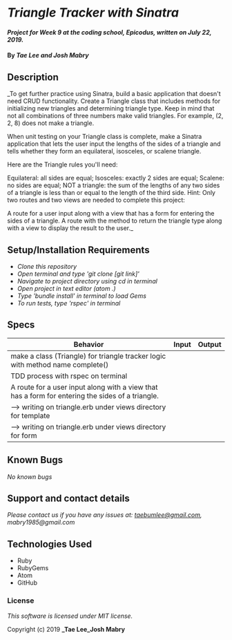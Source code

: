 # _Triangle Tracker with Sinatra_

#### _Project for Week 9 at the coding school, Epicodus, written on July 22, 2019._

#### By _**Tae Lee and Josh Mabry**_

## Description

_To get further practice using Sinatra, build a basic application that doesn't need CRUD functionality. Create a Triangle class that includes methods for initializing new triangles and determining triangle type. Keep in mind that not all combinations of three numbers make valid triangles. For example, (2, 2, 8) does not make a triangle.

When unit testing on your Triangle class is complete, make a Sinatra application that lets the user input the lengths of the sides of a triangle and tells whether they form an equilateral, isosceles, or scalene triangle.

Here are the Triangle rules you'll need:

Equilateral: all sides are equal;
Isosceles: exactly 2 sides are equal;
Scalene: no sides are equal;
NOT a triangle: the sum of the lengths of any two sides of a triangle is less than or equal to the length of the third side.
Hint: Only two routes and two views are needed to complete this project:

A route for a user input along with a view that has a form for entering the sides of a triangle.
A route with the method to return the triangle type along with a view to display the result to the user._

## Setup/Installation Requirements

* _Clone this repository_
* _Open terminal and type 'git clone [git link]'_
* _Navigate to project directory using cd in terminal_
* _Open project in text editor (atom .)_
* _Type 'bundle install' in terminal to load Gems_
* _To run tests, type 'rspec' in terminal_

## Specs
| Behavior      | Input         | Output |
| ------------- |:-------------:| ------:|
| make a class (Triangle) for triangle tracker logic with method name complete() |
| TDD process with rspec on terminal |
| A route for a user input along with a view that has a form for entering the sides of a triangle. |
| --> writing on triangle.erb under views directory for template |
| --> writing on triangle.erb under views directory for form |



## Known Bugs

_No known bugs_

## Support and contact details

_Please contact us if you have any issues at: taebumlee@gmail.com, mabry1985@gmail.com_

## Technologies Used

* Ruby
* RubyGems
* Atom
* GitHub

### License
_This software is licensed under MIT license._

Copyright (c) 2019 **_Tae Lee_Josh Mabry**
